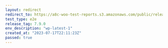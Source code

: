 ```yaml
---
layout: redirect
redirect_to: https://a8c-woo-test-reports.s3.amazonaws.com/public/release/7.9.0/wp-latest-1/e2e/index.html
test_type: e2e
release_tag: 7.9.0
env_description: "wp-latest-1"
created_at: "2023-07-17T22:11:23Z"
passed: true
---
```

